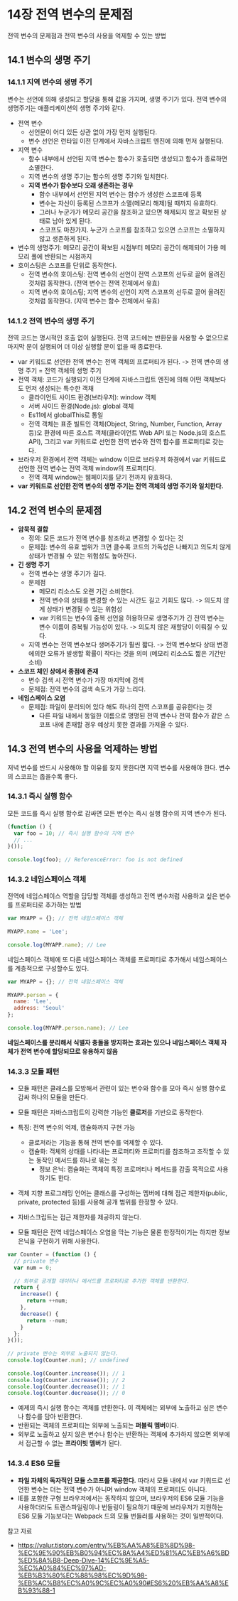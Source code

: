# 14장 전역 변수의 문제점
전역 변수의 문제점과 전역 변수의 사용을 억제할 수 있는 방법

## 14.1 변수의 생명 주기
### 14.1.1 지역 변수의 생명 주기
변수는 선언에 의해 생성되고 할당을 통해 값을 가지며, 생명 주기가 있다. 전역 변수의 생명주기는 애플리케이션의 생명 주기와 같다.
- 전역 변수
  - 선언문이 어디 있든 상관 없이 가장 먼저 실행된다.
  - 변수 선언은 런타임 이전 단계에서 자바스크립트 엔진에 의해 먼저 실행된다.
- 지역 변수
  - 함수 내부에서 선언된 지역 변수는 함수가 호출되면 생성되고 함수가 종료하면 소멸한다.
  - 지역 변수의 생명 주기는 함수의 생명 주기와 일치한다.
  - **지역 변수가 함수보다 오래 생존하는 경우**
    - 함수 내부에서 선언된 지역 변수는 함수가 생성한 스코프에 등록
    - 변수는 자신이 등록된 스코프가 소멸(메모리 해제)될 때까지 유효하다.
    - 그러나 누군가가 메모리 공간을 참조하고 있으면 해제되지 않고 확보된 상태로 남아 있게 된다.
    - 스코프도 마찬가지. 누군가 스코프를 참조하고 있으면 스코프는 소멸하지 않고 생존하게 된다.
- 변수의 생명주기: 메모리 공간이 확보된 시점부터 메모리 공간이 해제되어 가용 메모리 풀에 반환되는 시점까지
- 호이스팅은 스코프를 단위로 동작한다.
  - 전역 변수의 호이스팅: 전역 변수의 선언이 전역 스코프의 선두로 끌어 올려진 것처럼 동작한다. (전역 변수는 전역 전체에서 유효)
  - 지역 변수의 호이스팅; 지역 변수의 선언이 지역 스코프의 선두로 끌어 올려진 것처럼 동작한다. (지역 변수는 함수 전체에서 유효)

### 14.1.2 전역 변수의 생명 주기
전역 코드는 명시적인 호출 없이 실행된다. 전역 코드에는 반환문을 사용할 수 없으므로 마지막 문이 실행되어 더 이상 실행할 문이 없을 때 종료한다.
- var 키워드로 선언한 전역 변수는 전역 객체의 프로퍼티가 된다. -> 전역 변수의 생명 주기 = 전역 객체의 생명 주기
- 전역 객체: 코드가 실행되기 이전 단계에 자바스크립트 엔진에 의해 어떤 객체보다도 먼저 생성되는 특수한 객채
  - 클라이언트 사이드 환경(브라우저): window 객체
  - 서버 사이드 환경(Node.js): global 객체
  - Es11에서 globalThis로 통일
  - 전역 객체는 표준 빌트인 객체(Object, String, Number, Function, Array 등)오 환경에 따른 호스트 객체(클라이언트 Web API 또는 Node.js의 호스트 API), 그리고 var 키워드로 선언한 전역 변수와 전역 함수를 프로퍼티로 갖는다.
- 브라우저 환경에서 전역 객체는 window 이므로 브라우저 화경에서 var 키워드로 선언한 전역 변수는 전역 객체 window의 프로퍼티다.
  - 전역 객체 window는 웹페이지를 닫기 전까지 유효하다.
- **var 키워드로 선언한 전역 변수의 생명 주기는 전역 객체의 생명 주기와 일치한다.**


## 14.2 전역 변수의 문제점
- **암묵적 결합**
  - 정의: 모든 코드가 전역 변수를 참조하고 변경할 수 있다는 것
  - 문제점: 변수의 유효 범위가 크면 클수록 코드의 가독성은 나빠지고 의도치 않게 상태가 변경될 수 있는 위험성도 높아진다.
- **긴 생명 주기**
  - 전역 변수는 생명 주기가 길다.
  - 문제점
    - 메모리 리소스도 오랜 기간 소비한다.
    - 전역 변수의 상태를 변경할 수 있는 시간도 길고 기회도 많다. -> 의도치 않게 상태가 변경될 수 있는 위험성
    - var 키워드는 변수의 중복 선언을 허용하므로 생명주기가 긴 전역 변수는 변수 이름이 중복될 가능성이 있다. -> 의도치 않은 재할당이 이뤄질 수 있다.
  - 지역 변수는 전역 변수보다 생며주기가 훨씬 짧다. -> 전역 변수보다 상태 변경에의한 오류가 발생할 확률이 작다는 것을 의미 (메모리 리소스도 짧은 기간만 소비)
- **스코프 체인 상에서 종점에 존재**
  - 변수 검색 시 전역 변수가 가장 마지막에 검색
  - 문제점: 전역 변수의 검색 속도가 가장 느리다.
- **네임스페이스 오염**
  - 문제점: 파일이 분리되어 있다 해도 하나의 전역 스코프를 공유한다는 것
    - 다른 파일 내에서 동일한 이름으로 명명된 전역 변수나 전역 함수가 같은 스코프 내에 존재할 경우 예상치 못한 결과를 가져올 수 있다.


## 14.3 전역 변수의 사용을 억제하는 방법
저녁 변수를 반드시 사용해야 할 이유를 찾지 못한다면 지역 변수를 사용해야 한다. 변수의 스코프는 좁을수록 좋다.
### 14.3.1 즉시 실행 함수
모든 코드를 즉시 실행 함수로 감싸면 모든 변수는 즉시 실행 함수의 지역 변수가 된다.
```jsx
(function () {
  var foo = 10; // 즉시 실행 함수의 지역 변수
  // ...
}());
 
console.log(foo); // ReferenceError: foo is not defined
```
### 14.3.2 네임스페이스 객체
전역에 네임스페이스 역할을 담당할 객체를 생성하고 전역 변수처럼 사용하고 싶은 변수를 프로퍼티로 추가하는 방법
```jsx
var MYAPP = {}; // 전역 네임스페이스 객체
 
MYAPP.name = 'Lee';
 
console.log(MYAPP.name); // Lee
```

네임스페이스 객체에 또 다른 네임스페이스 객체를 프로퍼티로 추가해서 네임스페이스를 계층적으로 구성할수도 있다.
```jsx
var MYAPP = {}; // 전역 네임스페이스 객체
 
MYAPP.person = {
  name: 'Lee',
  address: 'Seoul'
};
 
console.log(MYAPP.person.name); // Lee
```
**네임스페이스를 분리해서 식별자 충돌을 방지하는 효과는 있으나 네임스페이스 객체 자체가 전역 변수에 할당되므로 유용하지 않음**

### 14.3.3 모듈 패턴
- 모듈 패턴은 클래스를 모방해서 관련이 있는 변수와 함수를 모아 즉시 실행 함수로 감싸 하나의 모듈을 만든다.
- 모듈 패턴은 자바스크립트의 강력한 기능인 **클로저**를 기반으로 동작한다.
- 특징: 전역 변수의 억제, 캡슐화까지 구현 가능
  - 클로저라는 기능을 통해 전역 변수를 억제할 수 있다.
  - 캡슐화: 객체의 상태를 나타내는 프로퍼티와 프로퍼티를 참조하고 조작할 수 있는 동작인 메서드를 하나로 묶는 것
    - 정보 은닉: 캡슐화는 객체의 특정 프로퍼티나 메서드를 감출 목적으로 사용하기도 한다.

- 객체 지향 프로그래밍 언어는 클래스를 구성하는 멤버에 대해 접근 제한자(public, private, protected 등)를 사용해 공개 범위를 한정할 수 있다.
- 자바스크립트는 접근 제한자를 제공하지 않는다.
- 모듈 패턴은 전역 네임스페이스 오염을 막는 기능은 물론 한정적이기는 하지만 정보 은닉을 구현하기 위해 사용한다.
```jsx
var Counter = (function () {
  // private 변수
  var num = 0;
 
  // 외부로 공개할 데이터나 메서드를 프로퍼티로 추가한 객체를 반환한다.
  return {
    increase() {
      return ++num;
    },
    decrease() {
      return --num;
    }
  };
}());
 
// private 변수는 외부로 노출되지 않는다.
console.log(Counter.num); // undefined
 
console.log(Counter.increase()); // 1
console.log(Counter.increase()); // 2
console.log(Counter.decrease()); // 1
console.log(Counter.decrease()); // 0
```
- 예제의 즉시 실행 함수는 객체를 반환한다. 이 객체에는 외부에 노출하고 싶은 변수나 함수를 담아 반환한다.
- 반환되는 객체의 프로퍼티는 외부에 노출되는 **퍼블릭 멤버**이다.
- 외부로 노출하고 싶지 않은 변수나 함수는 반환하는 객체에 추가하지 않으면 외부에서 접근할 수 없는 **프라이빗 멤버**가 된다.

### 14.3.4 ES6 모듈
- **파일 자체의 독자적인 모듈 스코프를 제공한다.** 따라서 모듈 내에서 var 키워드로 선언한 변수는 더는 전역 변수가 아니며 window 객체의 프로퍼티도 아니다.
- IE를 포함한 구형 브라우저에서는 동작하지 않으며, 브라우저의 ES6 모듈 기능을 사용하더라도 트랜스파일링이나 번들링이 필요하기 때문에 브라우저가 지원하는 ES6 모듈 기능보다는 Webpack 드의 모듈 번들러를 사용하는 것이 일반적이다.


참고 자료
- https://valur.tistory.com/entry/%EB%AA%A8%EB%8D%98-%EC%9E%90%EB%B0%94%EC%8A%A4%ED%81%AC%EB%A6%BD%ED%8A%B8-Deep-Dive-14%EC%9E%A5-%EC%A0%84%EC%97%AD-%EB%B3%80%EC%88%98%EC%9D%98-%EB%AC%B8%EC%A0%9C%EC%A0%90#ES6%20%EB%AA%A8%EB%93%88-1
